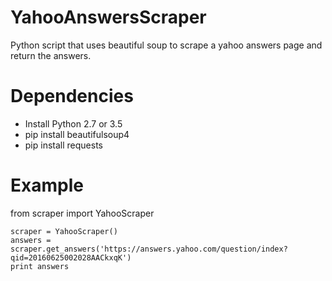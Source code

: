 # YahooAnswersScraper
Python script that uses beautiful soup to scrape a yahoo answers page and return the answers.

# Dependencies
- Install Python 2.7 or 3.5
- pip install beautifulsoup4
- pip install requests

# Example
from scraper import YahooScraper

    scraper = YahooScraper()
    answers = scraper.get_answers('https://answers.yahoo.com/question/index?qid=20160625002028AACkxqK')
    print answers
